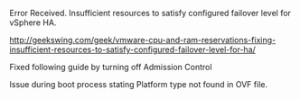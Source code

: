 Error Received.
Insufficient resources to satisfy configured failover level for vSphere HA.

http://geekswing.com/geek/vmware-cpu-and-ram-reservations-fixing-insufficient-resources-to-satisfy-configured-failover-level-for-ha/

Fixed following guide by turning off Admission Control

Issue during boot process stating Platform type not found in OVF file.
